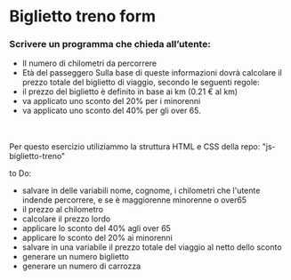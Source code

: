 # Biglietto treno form 

### Scrivere un programma che chieda all’utente:
- Il numero di chilometri da percorrere
- Età del passeggero
Sulla base di queste informazioni dovrà calcolare il prezzo totale del biglietto di viaggio, secondo le seguenti regole:
- il prezzo del biglietto è definito in base ai km (0.21 € al km)
- va applicato uno sconto del 20% per i minorenni
- va applicato uno sconto del 40% per gli over 65.

<br>
<br>
Per questo esercizio utiliziammo la struttura HTML e CSS della repo: "js-biglietto-treno"


to Do: 

- salvare in delle variabili nome, cognome, i chilometri che l'utente indende percorrere, e se è     maggiorenne minorenne o over65 
- il prezzo al chilometro 
- calcolare il prezzo lordo
- applicare lo sconto del 40% agli over 65
- applicare lo sconto del 20% ai minorenni 
- salvare in una variabile il prezzo totale del viaggio al netto dello sconto 
- generare un numero biglietto 
- generare un numero di carrozza 